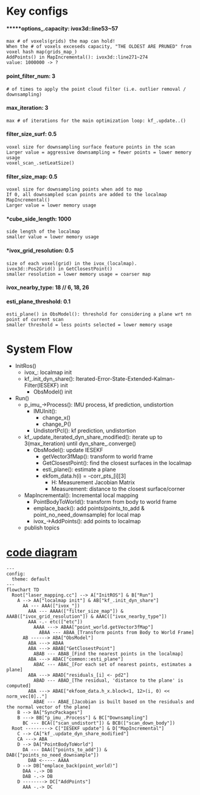 # Key configs


#### *****options_.capacity: ivox3d::line53~57
    max # of voxels(grids) the map can hold!
    When the # of voxels exceseds capacity, "THE OLDEST ARE PRUNED" from voxel hash map(grids_map_)
    AddPoints() in MapIncremental(): ivox3d::line271~274
    value: 1000000 -> ?
#### point_filter_num: 3
    # of times to apply the point cloud filter (i.e. outlier removal / downsampling)
#### max_iteration: 3
    max # of iterations for the main optimization loop: kf_.update..()
#### filter_size_surf: 0.5
    voxel size for downsampling surface feature points in the scan
    Larger value = aggressive downsampling = fewer points = lower memory usage
    voxel_scan_.setLeatSize()
#### filter_size_map: 0.5
    voxel size for downsampling points when add to map
    If 0, all downsampled scan points are added to the localmap
    MapIncremental()
    Larger value = lower memory usage
#### *cube_side_length: 1000
    side length of the localmap
    smaller value = lower memory usage
#### *ivox_grid_resolution: 0.5
    size of each voxel(grid) in the ivox_(localmap).
    ivox3d::Pos2Grid() in GetClosestPoint()
    smaller resolution = lower memory usage = coarser map
#### ivox_nearby_type: 18             // 6, 18, 26
#### esti_plane_threshold: 0.1
    esti_plane() in ObsModel(): threshold for considering a plane wrt nn point of current scan
    smaller threshold = less points selected = lower memory usage

# System Flow

- InitRos()
    - ivox_: localmap init
    - kf_.init_dyn_share(): Iterated-Error-State-Extended-Kalman-Filter(IESEKF) init
        - ObsModel() init
- Run()
    - p_imu_->Process(): IMU process, kf prediction, undistortion
        - IMUInit():
            - change_x()
            - change_P()
        - UndistortPcl(): kf prediction, undistortion
    - kf_.update_iterated_dyn_share_modified(): iterate up to 3(max_iteration) until dyn_share_.converge()
        - ObsModel(): update IESEKF
            - getVector3fMap(): transform to world frame
            - GetClosestPoint(): find the closest surfaces in the localmap
            - esti_plane(): estimate a plane
            - ekfom_data.h(i) = -corr_pts_[i][3]
              - H: Measurement Jacobian Matrix
              - Measurement: distance to the closest surface/corner
    - MapIncremental(): Incremental local mapping
      - PointBodyToWorld(): transform from body to world frame
      - emplace_back(): add points(points_to_add & point_no_need_downsample) for local map
      - ivox_->AddPoints(): add points to localmap
    - publish topics


# [code diagram](https://www.mermaidchart.com/)

```mermaid
---
config:
  theme: default
---
flowchart TD
  Root["laser_mapping.cc"] --> A["InitROS"] & B["Run"]
    A --> AA["localmap init"] & AB["kf_.init_dyn_share"]
      AA --- AAA(["ivox_"])
        AAA --- AAAA(["filter_size_map"]) & AAAB(["ivox_grid_resolution"]) & AAAC(["ivox_nearby_type"])
        AAA -.- etc(["etc"])
          AAAA ---> ABAA["point_world.getVector3fMap"]
            ABAA --- ABAA_[Transform points from Body to World Frame]
      AB ------> ABA["ObsModel"]
        ABA ---> ABAA
        ABA ---> ABAB["GetClosestPoint"]
          ABAB --- ABAB_[Find the nearest points in the localmap]
        ABA ---> ABAC["common::esti_plane"]
          ABAC --- ABAC_[For each set of nearest points, estimates a plane]
        ABA ---> ABAD["residuals_[i] <- pd2"]
          ABAD --- ABAD_[The residual, 'distance to the plane' is computed]
        ABA ---> ABAE["ekfoom_data.h_x.block<1, 12>(i, 0) << norm_vec[0].."]
          ABAE --- ABAE_[Jacobian is built based on the residuals and the normal vector of the plane]
    B --> BA["SyncPackages"]
    B ---> BB["p_imu_.Process"] & BC["Downsampling"]
      BC --- BCA(["scan_undistort"]) & BCB(["scan_down_body"])
  Root ---------> C["IESEKF update"] & D["MapIncremental"]
    C --> CA["kf_.update_dyn_share_modified"]
    CA ---> ABA
    D --> DA["PointBodyToWorld"]
      DA --- DAA(["points_to_add"]) & DAB(["points_no_need_downsample"])
        DAB <----- AAAA
    D --> DB["emplace_back(point_world)"]
      DAA -.-> DB
      DAB -.-> DB
    D --------> DC["AddPoints"]
      AAA -.-> DC